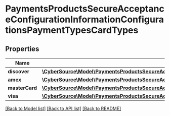 # PaymentsProductsSecureAcceptanceConfigurationInformationConfigurationsPaymentTypesCardTypes

## Properties
Name | Type | Description | Notes
------------ | ------------- | ------------- | -------------
**discover** | [**\CyberSource\Model\PaymentsProductsSecureAcceptanceConfigurationInformationConfigurationsPaymentTypesCardTypesDiscover**](PaymentsProductsSecureAcceptanceConfigurationInformationConfigurationsPaymentTypesCardTypesDiscover.md) |  | [optional] 
**amex** | [**\CyberSource\Model\PaymentsProductsSecureAcceptanceConfigurationInformationConfigurationsPaymentTypesCardTypesDiscover**](PaymentsProductsSecureAcceptanceConfigurationInformationConfigurationsPaymentTypesCardTypesDiscover.md) |  | [optional] 
**masterCard** | [**\CyberSource\Model\PaymentsProductsSecureAcceptanceConfigurationInformationConfigurationsPaymentTypesCardTypesDiscover**](PaymentsProductsSecureAcceptanceConfigurationInformationConfigurationsPaymentTypesCardTypesDiscover.md) |  | [optional] 
**visa** | [**\CyberSource\Model\PaymentsProductsSecureAcceptanceConfigurationInformationConfigurationsPaymentTypesCardTypesDiscover**](PaymentsProductsSecureAcceptanceConfigurationInformationConfigurationsPaymentTypesCardTypesDiscover.md) |  | [optional] 

[[Back to Model list]](../README.md#documentation-for-models) [[Back to API list]](../README.md#documentation-for-api-endpoints) [[Back to README]](../README.md)


